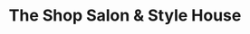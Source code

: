 ---
title: "The Shop Salon & Style House"
url: /brookfield/the-shop-salon-und-style-house/
shop: Friseur
---